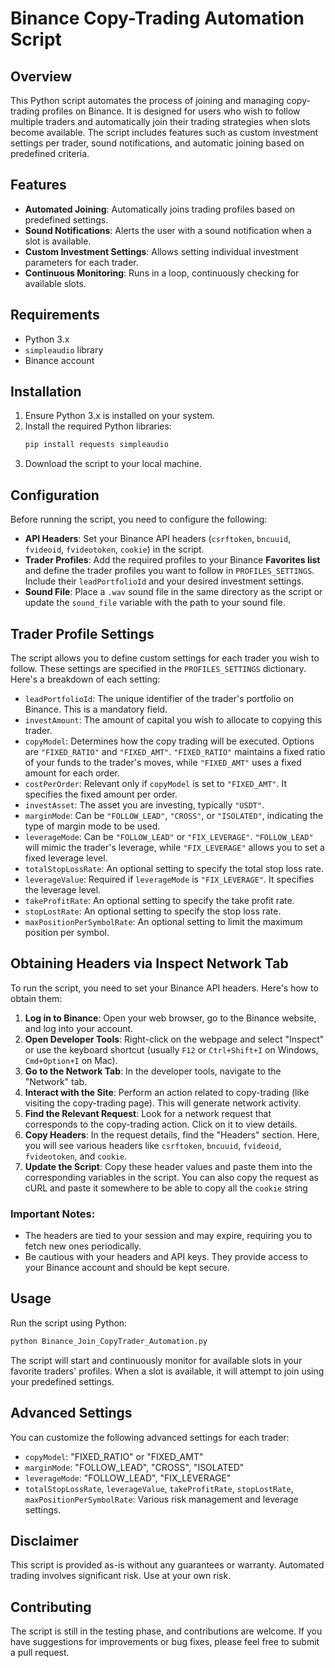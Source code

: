# Binance Copy-Trading Automation Script

## Overview
This Python script automates the process of joining and managing copy-trading profiles on Binance. It is designed for users who wish to follow multiple traders and automatically join their trading strategies when slots become available. The script includes features such as custom investment settings per trader, sound notifications, and automatic joining based on predefined criteria.

## Features
- **Automated Joining**: Automatically joins trading profiles based on predefined settings.
- **Sound Notifications**: Alerts the user with a sound notification when a slot is available.
- **Custom Investment Settings**: Allows setting individual investment parameters for each trader.
- **Continuous Monitoring**: Runs in a loop, continuously checking for available slots.

## Requirements
- Python 3.x
- `simpleaudio` library
- Binance account

## Installation
1. Ensure Python 3.x is installed on your system.
2. Install the required Python libraries:
   ```bash
   pip install requests simpleaudio
   ```
3. Download the script to your local machine.

## Configuration
Before running the script, you need to configure the following:

- **API Headers**: Set your Binance API headers (`csrftoken`, `bncuuid`, `fvideoid`, `fvideotoken`, `cookie`) in the script.
- **Trader Profiles**: Add the required profiles to your Binance **Favorites list** and define the trader profiles you want to follow in `PROFILES_SETTINGS`. Include their `leadPortfolioId` and your desired investment settings.
- **Sound File**: Place a `.wav` sound file in the same directory as the script or update the `sound_file` variable with the path to your sound file.

## Trader Profile Settings
The script allows you to define custom settings for each trader you wish to follow. These settings are specified in the `PROFILES_SETTINGS` dictionary. Here's a breakdown of each setting:
- `leadPortfolioId`: The unique identifier of the trader's portfolio on Binance. This is a mandatory field.
- `investAmount`: The amount of capital you wish to allocate to copying this trader.
- `copyModel`: Determines how the copy trading will be executed. Options are `"FIXED_RATIO"` and `"FIXED_AMT"`. `"FIXED_RATIO"` maintains a fixed ratio of your funds to the trader's moves, while `"FIXED_AMT"` uses a fixed amount for each order.
- `costPerOrder`: Relevant only if `copyModel` is set to `"FIXED_AMT"`. It specifies the fixed amount per order.
- `investAsset`: The asset you are investing, typically `"USDT"`.
- `marginMode`: Can be `"FOLLOW_LEAD"`, `"CROSS"`, or `"ISOLATED"`, indicating the type of margin mode to be used.
- `leverageMode`: Can be `"FOLLOW_LEAD"` or `"FIX_LEVERAGE"`. `"FOLLOW_LEAD"` will mimic the trader's leverage, while `"FIX_LEVERAGE"` allows you to set a fixed leverage level.
- `totalStopLossRate`: An optional setting to specify the total stop loss rate.
- `leverageValue`: Required if `leverageMode` is `"FIX_LEVERAGE"`. It specifies the leverage level.
- `takeProfitRate`: An optional setting to specify the take profit rate.
- `stopLostRate`: An optional setting to specify the stop loss rate.
- `maxPositionPerSymbolRate`: An optional setting to limit the maximum position per symbol.

## Obtaining Headers via Inspect Network Tab
To run the script, you need to set your Binance API headers. Here's how to obtain them:
1. **Log in to Binance**: Open your web browser, go to the Binance website, and log into your account.
2. **Open Developer Tools**: Right-click on the webpage and select "Inspect" or use the keyboard shortcut (usually `F12` or `Ctrl+Shift+I` on Windows, `Cmd+Option+I` on Mac).
3. **Go to the Network Tab**: In the developer tools, navigate to the "Network" tab.
4. **Interact with the Site**: Perform an action related to copy-trading (like visiting the copy-trading page). This will generate network activity.
5. **Find the Relevant Request**: Look for a network request that corresponds to the copy-trading action. Click on it to view details.
6. **Copy Headers**: In the request details, find the "Headers" section. Here, you will see various headers like `csrftoken`, `bncuuid`, `fvideoid`, `fvideotoken`, and `cookie`.
7. **Update the Script**: Copy these header values and paste them into the corresponding variables in the script.
You can also copy the request as cURL and paste it somewhere to be able to copy all the `cookie` string

### Important Notes:
- The headers are tied to your session and may expire, requiring you to fetch new ones periodically.
- Be cautious with your headers and API keys. They provide access to your Binance account and should be kept secure.

## Usage
Run the script using Python:
```bash
python Binance_Join_CopyTrader_Automation.py
```
The script will start and continuously monitor for available slots in your favorite traders' profiles. When a slot is available, it will attempt to join using your predefined settings.

## Advanced Settings
You can customize the following advanced settings for each trader:
- `copyModel`: "FIXED_RATIO" or "FIXED_AMT"
- `marginMode`: "FOLLOW_LEAD", "CROSS", "ISOLATED"
- `leverageMode`: "FOLLOW_LEAD", "FIX_LEVERAGE"
- `totalStopLossRate`, `leverageValue`, `takeProfitRate`, `stopLostRate`, `maxPositionPerSymbolRate`: Various risk management and leverage settings.

## Disclaimer
This script is provided as-is without any guarantees or warranty. Automated trading involves significant risk. Use at your own risk.

## Contributing
The script is still in the testing phase, and contributions are welcome. If you have suggestions for improvements or bug fixes, please feel free to submit a pull request.
